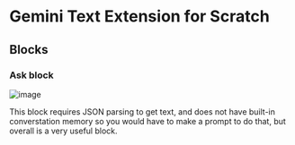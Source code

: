 # Gemini Text Extension for Scratch
## Blocks
### Ask block
![image](https://github.com/biggiecheesetherat/documentation/assets/143027785/e0252e7c-2844-49e9-9e3a-26d32019d5da)

This block requires JSON parsing to get text, and does not have built-in converstation memory so you would have to make a prompt to do that, but overall is a very useful block.
